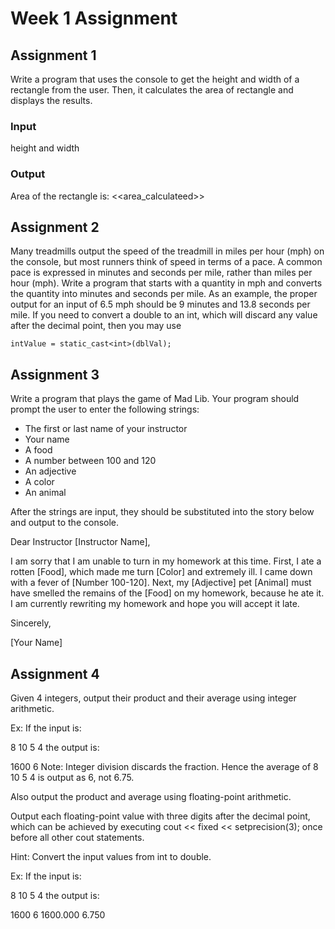 # Week 1 Assignment

## Assignment 1
Write a program that uses the console to get the height and width of a rectangle from the user. Then, it calculates the area of rectangle and displays the results.

### Input
height and width

### Output
Area of the rectangle is: <<area_calculateed>>

## Assignment 2
Many treadmills output the speed of the treadmill in miles per hour (mph) on the console, but most runners think of speed in terms of a pace. A common pace is expressed in minutes and seconds per mile, rather than miles per hour (mph). Write a program that starts with a quantity in mph and converts the quantity into minutes and seconds per mile. As an example, the proper output for an input of 6.5 mph should be 9 minutes and 13.8 seconds per mile. If you need to convert a double to an int, which will discard any value after the decimal point, then you may use

```
intValue = static_cast<int>(dblVal);
```
## Assignment 3
Write a program that plays the game of Mad Lib. Your program should prompt the user to enter the following strings:
* The first or last name of your instructor
* Your name
* A food
* A number between 100 and 120
* An adjective
* A color
* An animal

After the strings are input, they should be substituted into the story below and output to the console.

Dear Instructor [Instructor Name],

I am sorry that I am unable to turn in my homework at this time. First, I ate a rotten [Food], which made me turn [Color] and extremely ill. I came down with a fever of [Number 100-120]. Next, my [Adjective] pet [Animal] must have smelled the remains of the [Food] on my homework, because he ate it. I am currently rewriting my homework and hope you will accept it late.


Sincerely,

[Your Name]


## Assignment 4
Given 4 integers, output their product and their average using integer arithmetic.

Ex: If the input is:

8 10 5 4
the output is:

1600 6
Note: Integer division discards the fraction. Hence the average of 8 10 5 4 is output as 6, not 6.75.

Also output the product and average using floating-point arithmetic.

Output each floating-point value with three digits after the decimal point, which can be achieved by executing
cout << fixed << setprecision(3); once before all other cout statements.

Hint: Convert the input values from int to double.

Ex: If the input is:

8 10 5 4
the output is:

1600 6
1600.000 6.750
